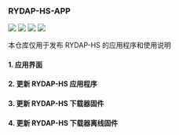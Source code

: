 ### RYDAP-HS-APP

[![](https://img.shields.io/badge/RYDAP--HS--APP-v1.1.9-444?logo=github&style=flat&labelColor=333)](https://github.com/rymcu/RYDAP-HS-APP/releases)
[![](https://img.shields.io/badge/RYMCU.COM-333?logo=googlechrome&style=flat&labelColor=333)](https://rymcu.com)
![](https://img.shields.io/badge/Qt-6.9.2-444?logo=qt&style=flat&labelColor=333)
![](https://img.shields.io/badge/C++-333?logo=cplusplus&style=flat&labelColor=333)

本仓库仅用于发布 RYDAP-HS 的应用程序和使用说明

#### 1. 应用界面

#### 2. 更新 RYDAP-HS 应用程序

#### 3. 更新 RYDAP-HS 下载器固件

#### 4. 更新 RYDAP-HS 下载器离线固件

